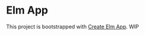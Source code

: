 # Elm App

This project is bootstrapped with [Create Elm App](https://github.com/halfzebra/create-elm-app).
WIP
